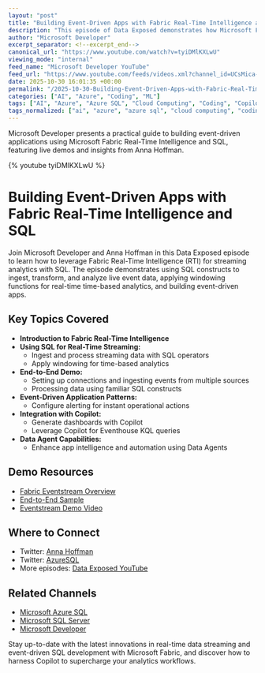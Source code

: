 ```yaml
---
layout: "post"
title: "Building Event-Driven Apps with Fabric Real-Time Intelligence and SQL"
description: "This episode of Data Exposed demonstrates how Microsoft Fabric Real-Time Intelligence (RTI) enables developers to use familiar SQL constructs for ingesting, transforming, and analyzing live streaming event data. The session covers key concepts such as windowing functions for time-based analytics, event-driven application development, rich data connectors, alerting for real-time actions, and integrating Copilot for dashboard generation and KQL queries. The walk-through includes an end-to-end demo and practical guidance on leveraging RTI’s operational agents and Data Agent capabilities for powerful real-time solutions."
author: "Microsoft Developer"
excerpt_separator: <!--excerpt_end-->
canonical_url: "https://www.youtube.com/watch?v=tyiDMlKXLwU"
viewing_mode: "internal"
feed_name: "Microsoft Developer YouTube"
feed_url: "https://www.youtube.com/feeds/videos.xml?channel_id=UCsMica-v34Irf9KVTh6xx-g"
date: 2025-10-30 16:01:35 +00:00
permalink: "/2025-10-30-Building-Event-Driven-Apps-with-Fabric-Real-Time-Intelligence-and-SQL.html"
categories: ["AI", "Azure", "Coding", "ML"]
tags: ["AI", "Azure", "Azure SQL", "Cloud Computing", "Coding", "Copilot", "Dashboarding", "Data Agent", "Data Engineering", "Dev", "Development", "Event Driven Architecture", "Event Streams", "Fabric Real Time Intelligence", "KQL", "Microsoft", "Microsoft Fabric", "ML", "Real Time Analytics", "SQL", "Streaming Data", "Tech", "Technology", "Videos", "Windowing Functions"]
tags_normalized: ["ai", "azure", "azure sql", "cloud computing", "coding", "copilot", "dashboarding", "data agent", "data engineering", "dev", "development", "event driven architecture", "event streams", "fabric real time intelligence", "kql", "microsoft", "microsoft fabric", "ml", "real time analytics", "sql", "streaming data", "tech", "technology", "videos", "windowing functions"]
---
```


Microsoft Developer presents a practical guide to building event-driven applications using Microsoft Fabric Real-Time Intelligence and SQL, featuring live demos and insights from Anna Hoffman.<!--excerpt_end-->

{% youtube tyiDMlKXLwU %}

# Building Event-Driven Apps with Fabric Real-Time Intelligence and SQL

Join Microsoft Developer and Anna Hoffman in this Data Exposed episode to learn how to leverage Fabric Real-Time Intelligence (RTI) for streaming analytics with SQL. The episode demonstrates using SQL constructs to ingest, transform, and analyze live event data, applying windowing functions for real-time time-based analytics, and building event-driven apps.

## Key Topics Covered

- **Introduction to Fabric Real-Time Intelligence**
- **Using SQL for Real-Time Streaming:**
  - Ingest and process streaming data with SQL operators
  - Apply windowing for time-based analytics
- **End-to-End Demo:**
  - Setting up connections and ingesting events from multiple sources
  - Processing data using familiar SQL constructs
- **Event-Driven Application Patterns:**
  - Configure alerting for instant operational actions
- **Integration with Copilot:**
  - Generate dashboards with Copilot
  - Leverage Copilot for Eventhouse KQL queries
- **Data Agent Capabilities:**
  - Enhance app intelligence and automation using Data Agents

## Demo Resources

- [Fabric Eventstream Overview](https://learn.microsoft.com/en-us/fabric/real-time-intelligence/event-streams/overview?tabs=enhancedcapabilities)
- [End-to-End Sample](https://learn.microsoft.com/en-us/fabric/real-time-intelligence/sample-end-to-end)
- [Eventstream Demo Video](https://www.youtube.com/watch?v=mFxlYkfoQZE&t=3s)

## Where to Connect

- Twitter: [Anna Hoffman](https://twitter.com/AnalyticAnna)
- Twitter: [AzureSQL](https://aka.ms/azuresqltw)
- More episodes: [Data Exposed YouTube](https://aka.ms/dataexposedyt)

## Related Channels

- [Microsoft Azure SQL](https://aka.ms/msazuresqlyt)
- [Microsoft SQL Server](https://aka.ms/mssqlserveryt)
- [Microsoft Developer](https://aka.ms/microsoftdeveloperyt)

Stay up-to-date with the latest innovations in real-time data streaming and event-driven SQL development with Microsoft Fabric, and discover how to harness Copilot to supercharge your analytics workflows.

